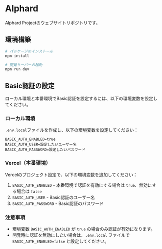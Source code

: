 # Alphard

Alphard Projectのウェブサイトリポジトリです。

## 環境構築

```bash
# パッケージのインストール
npm install

# 開発サーバーの起動
npm run dev
```

## Basic認証の設定

ローカル環境と本番環境でBasic認証を設定するには、以下の環境変数を設定してください。

### ローカル環境

`.env.local`ファイルを作成し、以下の環境変数を設定してください：

```
BASIC_AUTH_ENABLED=true
BASIC_AUTH_USER=設定したいユーザー名
BASIC_AUTH_PASSWORD=設定したいパスワード
```

### Vercel（本番環境）

Vercelのプロジェクト設定で、以下の環境変数を追加してください：

1. `BASIC_AUTH_ENABLED` - 本番環境で認証を有効にする場合は `true`、無効にする場合は `false`
2. `BASIC_AUTH_USER` - Basic認証のユーザー名
3. `BASIC_AUTH_PASSWORD` - Basic認証のパスワード

### 注意事項

- 環境変数 `BASIC_AUTH_ENABLED` が `true` の場合のみ認証が有効になります。
- 開発時に認証を無効にしたい場合は、`.env.local` ファイルで `BASIC_AUTH_ENABLED=false` と設定してください。